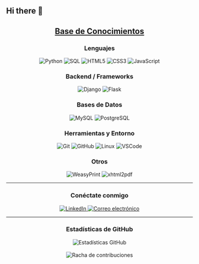 ## Hi there 👋

<!--
**yeivison12/yeivison12** is a ✨ _special_ ✨ repository because its `README.md` (this file) appears on your GitHub profile.

Here are some ideas to get you started:

- 🔭 I’m currently working on ...
- 🌱 I’m currently learning ...
- 👯 I’m looking to collaborate on ...
- 🤔 I’m looking for help with ...
- 💬 Ask me about ...
- 📫 How to reach me: ...
- 😄 Pronouns: ...
- ⚡ Fun fact: ...
-->
<h2 align="center"><u><b>Base de Conocimientos</b></u></h2>

<h3 align="center">Lenguajes</h3>
<p align="center">
  <img src="https://img.shields.io/badge/Python-3776AB?style=for-the-badge&logo=python&logoColor=white" alt="Python"/>
  <img src="https://img.shields.io/badge/SQL-003B57?style=for-the-badge&logo=postgresql&logoColor=white" alt="SQL"/>
  <img src="https://img.shields.io/badge/HTML5-E34F26?style=for-the-badge&logo=html5&logoColor=white" alt="HTML5"/>
  <img src="https://img.shields.io/badge/CSS3-1572B6?style=for-the-badge&logo=css3&logoColor=white" alt="CSS3"/>
  <img src="https://img.shields.io/badge/JavaScript-F7DF1E?style=for-the-badge&logo=javascript&logoColor=black" alt="JavaScript"/>
</p>

<h3 align="center">Backend / Frameworks</h3>
<p align="center">
  <img src="https://img.shields.io/badge/Django-092E20?style=for-the-badge&logo=django&logoColor=white" alt="Django"/>
  <img src="https://img.shields.io/badge/Flask-000000?style=for-the-badge&logo=flask&logoColor=white" alt="Flask"/>
</p>

<h3 align="center">Bases de Datos</h3>
<p align="center">
  <img src="https://img.shields.io/badge/MySQL-005C84?style=for-the-badge&logo=mysql&logoColor=white" alt="MySQL"/>
  <img src="https://img.shields.io/badge/PostgreSQL-4169E1?style=for-the-badge&logo=postgresql&logoColor=white" alt="PostgreSQL"/>
</p>

<h3 align="center">Herramientas y Entorno</h3>
<p align="center">
  <img src="https://img.shields.io/badge/Git-F05032.svg?style=for-the-badge&logo=git&logoColor=white" alt="Git"/>
  <img src="https://img.shields.io/badge/GitHub-181717.svg?style=for-the-badge&logo=github&logoColor=white" alt="GitHub"/>
  <img src="https://img.shields.io/badge/Linux-FCC624?style=for-the-badge&logo=linux&logoColor=black" alt="Linux"/>
  <img src="https://img.shields.io/badge/Visual_Studio_Code-007ACC?style=for-the-badge&logo=visual-studio-code&logoColor=white" alt="VSCode"/>
</p>

<h3 align="center">Otros</h3>
<p align="center">
  <img src="https://img.shields.io/badge/WeasyPrint-FF3366?style=for-the-badge&logo=python&logoColor=white" alt="WeasyPrint"/>
  <img src="https://img.shields.io/badge/xhtml2pdf-888888?style=for-the-badge&logo=python&logoColor=white" alt="xhtml2pdf"/>
</p>

---

<h3 align="center">Conéctate conmigo</h3>
<p align="center">
  <a href="https://www.linkedin.com/in/tu_usuario/" target="_blank">
    <img src="https://img.shields.io/badge/LinkedIn-0A66C2.svg?style=for-the-badge&logo=linkedin&logoColor=white" alt="LinkedIn"/>
  </a>
  <a href="mailto:tuemail@ejemplo.com" target="_blank">
    <img src="https://img.shields.io/badge/Correo-EA4335?style=for-the-badge&logo=gmail&logoColor=white" alt="Correo electrónico"/>
  </a>
</p>

---

<h3 align="center">Estadísticas de GitHub</h3>
<p align="center">
  <img src="https://github-readme-stats.vercel.app/api?username=TU_USUARIO&show_icons=true&theme=gruvbox&hide_border=true" alt="Estadísticas GitHub"/>
  <br><br>
  <img src="https://github-readme-streak-stats.herokuapp.com/?user=TU_USUARIO&theme=gruvbox" alt="Racha de contribuciones"/>
</p>
